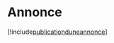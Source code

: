 # Annonce

[!include[publicationduneannonce](annonce.publicationduneannonce.autogen.md)]













































































































